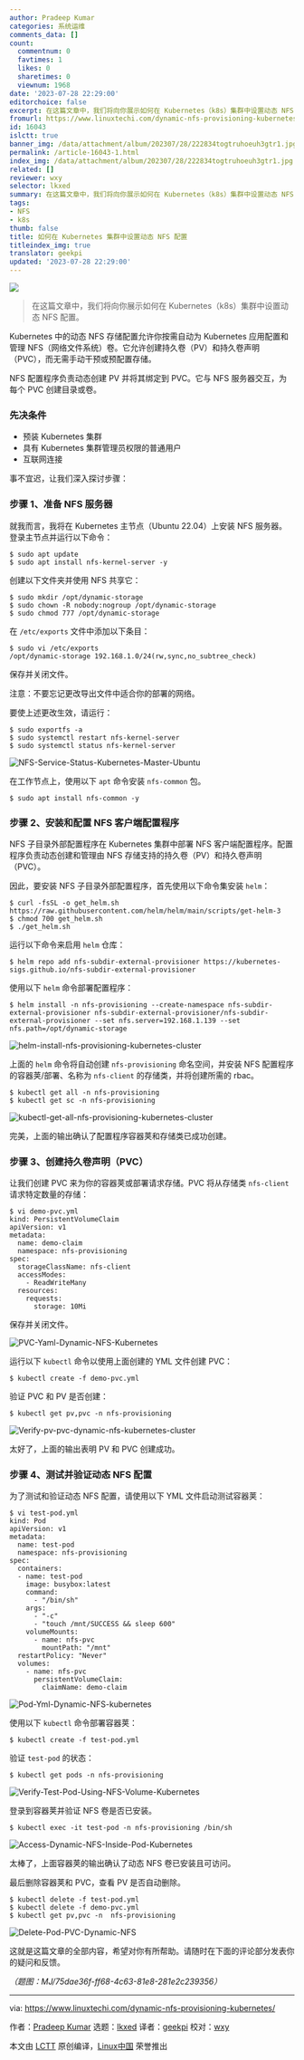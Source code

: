```yaml
---
author: Pradeep Kumar
categories: 系统运维
comments_data: []
count:
  commentnum: 0
  favtimes: 1
  likes: 0
  sharetimes: 0
  viewnum: 1968
date: '2023-07-28 22:29:00'
editorchoice: false
excerpt: 在这篇文章中，我们将向你展示如何在 Kubernetes（k8s）集群中设置动态 NFS 配置。
fromurl: https://www.linuxtechi.com/dynamic-nfs-provisioning-kubernetes/
id: 16043
islctt: true
banner_img: /data/attachment/album/202307/28/222834togtruhoeuh3gtr1.jpg
permalink: /article-16043-1.html
index_img: /data/attachment/album/202307/28/222834togtruhoeuh3gtr1.jpg.thumb.jpg
related: []
reviewer: wxy
selector: lkxed
summary: 在这篇文章中，我们将向你展示如何在 Kubernetes（k8s）集群中设置动态 NFS 配置。
tags:
- NFS
- k8s
thumb: false
title: 如何在 Kubernetes 集群中设置动态 NFS 配置
titleindex_img: true
translator: geekpi
updated: '2023-07-28 22:29:00'
---
```


![](/data/attachment/album/202307/28/222834togtruhoeuh3gtr1.jpg)



> 
> 在这篇文章中，我们将向你展示如何在 Kubernetes（k8s）集群中设置动态 NFS 配置。
> 
> 
> 


Kubernetes 中的动态 NFS 存储配置允许你按需自动为 Kubernetes 应用配置和管理 NFS（网络文件系统）卷。它允许创建持久卷（PV）和持久卷声明（PVC），而无需手动干预或预配置存储。


NFS 配置程序负责动态创建 PV 并将其绑定到 PVC。它与 NFS 服务器交互，为每个 PVC 创建目录或卷。


### 先决条件


* 预装 Kubernetes 集群
* 具有 Kubernetes 集群管理员权限的普通用户
* 互联网连接


事不宜迟，让我们深入探讨步骤：


### 步骤 1、准备 NFS 服务器


就我而言，我将在 Kubernetes 主节点（Ubuntu 22.04）上安装 NFS 服务器。登录主节点并运行以下命令：



```
$ sudo apt update
$ sudo apt install nfs-kernel-server -y

```

创建以下文件夹并使用 NFS 共享它：



```
$ sudo mkdir /opt/dynamic-storage
$ sudo chown -R nobody:nogroup /opt/dynamic-storage
$ sudo chmod 777 /opt/dynamic-storage

```

在 `/etc/exports` 文件中添加以下条目：



```
$ sudo vi /etc/exports
/opt/dynamic-storage 192.168.1.0/24(rw,sync,no_subtree_check)

```

保存并关闭文件。


注意：不要忘记更改导出文件中适合你的部署的网络。


要使上述更改生效，请运行：



```
$ sudo exportfs -a
$ sudo systemctl restart nfs-kernel-server
$ sudo systemctl status nfs-kernel-server

```

![NFS-Service-Status-Kubernetes-Master-Ubuntu](/data/attachment/album/202307/28/223041bzx61xy1g16ktzsi.jpg)


在工作节点上，使用以下 `apt` 命令安装 `nfs-common` 包。



```
$ sudo apt install nfs-common -y

```

### 步骤 2、安装和配置 NFS 客户端配置程序


NFS 子目录外部配置程序在 Kubernetes 集群中部署 NFS 客户端配置程序。配置程序负责动态创建和管理由 NFS 存储支持的持久卷（PV）和持久卷声明（PVC）。


因此，要安装 NFS 子目录外部配置程序，首先使用以下命令集安装 `helm`：



```
$ curl -fsSL -o get_helm.sh https://raw.githubusercontent.com/helm/helm/main/scripts/get-helm-3
$ chmod 700 get_helm.sh
$ ./get_helm.sh

```

运行以下命令来启用 `helm` 仓库：



```
$ helm repo add nfs-subdir-external-provisioner https://kubernetes-sigs.github.io/nfs-subdir-external-provisioner

```

使用以下 `helm` 命令部署配置程序：



```
$ helm install -n nfs-provisioning --create-namespace nfs-subdir-external-provisioner nfs-subdir-external-provisioner/nfs-subdir-external-provisioner --set nfs.server=192.168.1.139 --set nfs.path=/opt/dynamic-storage

```

![helm-install-nfs-provisioning-kubernetes-cluster](/data/attachment/album/202307/28/223102j8wpwx1p7xmxzvpr.jpg)


上面的 `helm` 命令将自动创建 `nfs-provisioning` 命名空间，并安装 NFS 配置程序的容器荚/部署、名称为 `nfs-client` 的存储类，并将创建所需的 rbac。



```
$ kubectl get all -n nfs-provisioning
$ kubectl get sc -n nfs-provisioning

```

![kubectl-get-all-nfs-provisioning-kubernetes-cluster](/data/attachment/album/202307/28/223115t81slq74u9q8ddss.jpg)


完美，上面的输出确认了配置程序容器荚和存储类已成功创建。


### 步骤 3、创建持久卷声明（PVC）


让我们创建 PVC 来为你的容器荚或部署请求存储。PVC 将从存储类 `nfs-client` 请求特定数量的存储：



```
$ vi demo-pvc.yml
kind: PersistentVolumeClaim
apiVersion: v1
metadata:
  name: demo-claim
  namespace: nfs-provisioning
spec:
  storageClassName: nfs-client
  accessModes:
    - ReadWriteMany
  resources:
    requests:
      storage: 10Mi

```

保存并关闭文件。


![PVC-Yaml-Dynamic-NFS-Kubernetes](/data/attachment/album/202307/28/223127zwz9zy98yy80ity1.jpg)


运行以下 `kubectl` 命令以使用上面创建的 YML 文件创建 PVC：



```
$ kubectl create -f demo-pvc.yml

```

验证 PVC 和 PV 是否创建：



```
$ kubectl get pv,pvc -n nfs-provisioning

```

![Verify-pv-pvc-dynamic-nfs-kubernetes-cluster](/data/attachment/album/202307/28/223143i0jiziu2dnk2pi9z.jpg)


太好了，上面的输出表明 PV 和 PVC 创建成功。


### 步骤 4、测试并验证动态 NFS 配置


为了测试和验证动态 NFS 配置，请使用以下 YML 文件启动测试容器荚：



```
$ vi test-pod.yml
kind: Pod
apiVersion: v1
metadata:
  name: test-pod
  namespace: nfs-provisioning
spec:
  containers:
  - name: test-pod
    image: busybox:latest
    command:
      - "/bin/sh"
    args:
      - "-c"
      - "touch /mnt/SUCCESS && sleep 600"
    volumeMounts:
      - name: nfs-pvc
        mountPath: "/mnt"
  restartPolicy: "Never"
  volumes:
    - name: nfs-pvc
      persistentVolumeClaim:
        claimName: demo-claim

```

![Pod-Yml-Dynamic-NFS-kubernetes](/data/attachment/album/202307/28/223216ib8gmhkqzhmmagfq.jpg)


使用以下 `kubectl` 命令部署容器荚：



```
$ kubectl create -f test-pod.yml

```

验证 `test-pod` 的状态：



```
$ kubectl get pods -n nfs-provisioning

```

![Verify-Test-Pod-Using-NFS-Volume-Kubernetes](/data/attachment/album/202307/28/223241kwy855mbwz5jm5wb.jpg)


登录到容器荚并验证 NFS 卷是否已安装。



```
$ kubectl exec -it test-pod -n nfs-provisioning /bin/sh

```

![Access-Dynamic-NFS-Inside-Pod-Kubernetes](/data/attachment/album/202307/28/223252dsbotdzi1zoofcys.jpg)


太棒了，上面容器荚的输出确认了动态 NFS 卷已安装且可访问。


最后删除容器荚和 PVC，查看 PV 是否自动删除。



```
$ kubectl delete -f test-pod.yml
$ kubectl delete -f demo-pvc.yml
$ kubectl get pv,pvc -n  nfs-provisioning

```

![Delete-Pod-PVC-Dynamic-NFS](/data/attachment/album/202307/28/223303b51o55ou5oxo1xwl.jpg)


这就是这篇文章的全部内容，希望对你有所帮助。请随时在下面的评论部分发表你的疑问和反馈。


*（题图：MJ/75dae36f-ff68-4c63-81e8-281e2c239356）*




---


via: <https://www.linuxtechi.com/dynamic-nfs-provisioning-kubernetes/>


作者：[Pradeep Kumar](https://www.linuxtechi.com/author/pradeep/) 选题：[lkxed](https://github.com/lkxed/) 译者：[geekpi](https://github.com/geekpi) 校对：[wxy](https://github.com/wxy)


本文由 [LCTT](https://github.com/LCTT/TranslateProject) 原创编译，[Linux中国](https://linux.cn/) 荣誉推出